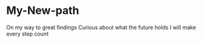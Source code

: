 # My-New-path
On my way to great findings 
Curious about what the future holds
I will make every step count
